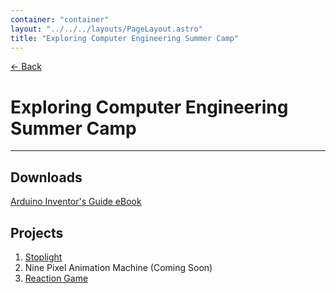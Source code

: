 ```yaml
---
container: "container"
layout: "../../../layouts/PageLayout.astro"
title: "Exploring Computer Engineering Summer Camp"
---
```


[← Back](/)

# Exploring Computer Engineering Summer Camp

---

## Downloads

[Arduino Inventor's Guide eBook](/files/arduino-inventors-guide.pdf)

## Projects

1. [Stoplight](stoplight)
2. Nine Pixel Animation Machine (Coming Soon)
3. [Reaction Game](reaction-game)